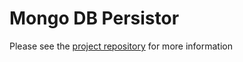 # Mongo DB Persistor

Please see the [project repository](https://github.com/vert-x/mod-mongo-persistor) for more information




